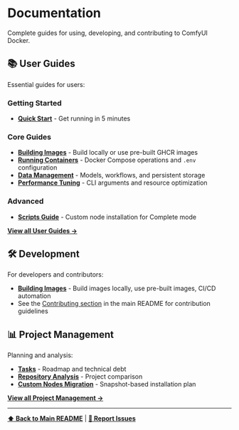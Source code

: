 # Documentation

Complete guides for using, developing, and contributing to ComfyUI Docker.

## 📚 User Guides

Essential guides for users:

### Getting Started
- **[Quick Start](user-guides/quick-start.md)** - Get running in 5 minutes

### Core Guides
- **[Building Images](user-guides/building.md)** - Build locally or use pre-built GHCR images
- **[Running Containers](user-guides/running.md)** - Docker Compose operations and `.env` configuration
- **[Data Management](user-guides/data.md)** - Models, workflows, and persistent storage
- **[Performance Tuning](user-guides/performance.md)** - CLI arguments and resource optimization

### Advanced
- **[Scripts Guide](user-guides/scripts.md)** - Custom node installation for Complete mode

**[View all User Guides →](user-guides/index.md)**

## 🛠️ Development

For developers and contributors:

- **[Building Images](user-guides/building.md)** - Build images locally, use pre-built images, CI/CD automation
- See the [Contributing section](../README.md#contributing) in the main README for contribution guidelines

## 📊 Project Management

Planning and analysis:

- **[Tasks](project-management/tasks.md)** - Roadmap and technical debt
- **[Repository Analysis](project-management/repository-analysis.md)** - Project comparison
- **[Custom Nodes Migration](project-management/custom-nodes-migration.md)** - Snapshot-based installation plan

**[View all Project Management →](project-management/index.md)**

---

**[⬆ Back to Main README](../README.md)** | **[🐛 Report Issues](https://github.com/pixeloven/ComfyUI-Docker/issues)** 